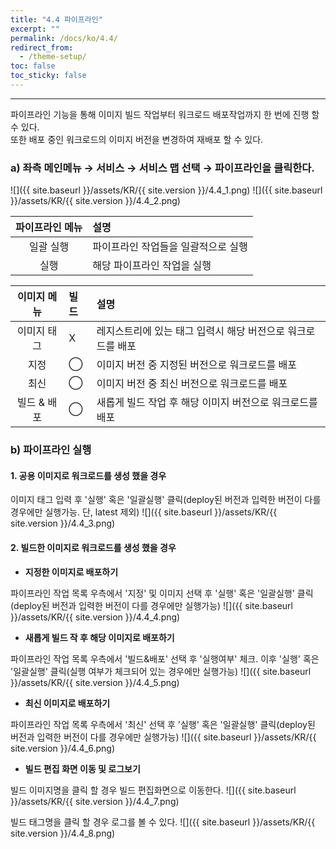 ```yaml
---
title: "4.4 파이프라인"
excerpt: ""
permalink: /docs/ko/4.4/
redirect_from:
  - /theme-setup/
toc: false
toc_sticky: false
---
```


---
파이프라인 기능을 통해 이미지 빌드 작업부터 워크로드 배포작업까지 한 번에 진행 할 수 있다.<br/>
또한 배포 중인 워크로드의 이미지 버전을 변경하여 재배포 할 수 있다.

### a\) 좌측 메인메뉴 → 서비스 → 서비스 맵 선택 → 파이프라인을 클릭한다.
![]({{ site.baseurl }}/assets/KR/{{ site.version }}/4.4_1.png)
![]({{ site.baseurl }}/assets/KR/{{ site.version }}/4.4_2.png)

| **파이프라인 메뉴** | **설명**              |
| :----------: | :------------------ |
|    일괄 실행     | 파이프라인 작업들을 일괄적으로 실행 |
|      실행      | 해당 파이프라인 작업을 실행     |

| **이미지 메뉴** | **빌드** | **설명**                            |
| :--------: | :----- | :-------------------------------- |
|   이미지 태그   | X      | 레지스트리에 있는 태그 입력시 해당 버전으로 워크로드를 배포 |
|     지정     | ⃝      | 이미지 버전 중 지정된 버전으로 워크로드를 배포        |
|     최신     | ⃝      | 이미지 버전 중 최신 버전으로 워크로드를 배포         |
|  빌드 & 배포   | ⃝      | 새롭게 빌드 작업 후 해당 이미지 버전으로 워크로드를 배포  |

### b\) 파이프라인 실행

#### 1. 공용 이미지로 워크로드를 생성 했을 경우

이미지 태그 입력 후 '실행' 혹은 '일괄실행' 클릭\(deploy된 버전과 입력한 버전이 다를 경우에만 실행가능. 단, latest 제외\)
![]({{ site.baseurl }}/assets/KR/{{ site.version }}/4.4_3.png)

#### 2. 빌드한 이미지로 워크로드를 생성 했을 경우

* **지정한 이미지로 배포하기**

파이프라인 작업 목록 우측에서 '지정' 및 이미지 선택 후 '실행' 혹은 '일괄실행' 클릭\(deploy된 버전과 입력한 버전이 다를 경우에만 실행가능\)
![]({{ site.baseurl }}/assets/KR/{{ site.version }}/4.4_4.png)

* **새롭게 빌드 작 후 해당 이미지로 배포하기**

파이프라인 작업 목록 우측에서 '빌드&배포' 선택 후 '실행여부' 체크. 이후 '실행' 혹은 '일괄실행' 클릭\(실행 여부가 체크되어 있는 경우에만 실행가능\)
![]({{ site.baseurl }}/assets/KR/{{ site.version }}/4.4_5.png)

* **최신 이미지로 배포하기**

파이프라인 작업 목록 우측에서 '최신' 선택 후 '실행' 혹은 '일괄실행' 클릭\(deploy된 버전과 입력한 버전이 다를 경우에만 실행가능\)
![]({{ site.baseurl }}/assets/KR/{{ site.version }}/4.4_6.png)

* **빌드 편집 화면 이동 및 로그보기**

빌드 이미지명을 클릭 할 경우 빌드 편집화면으로 이동한다.
![]({{ site.baseurl }}/assets/KR/{{ site.version }}/4.4_7.png)

빌드 태그명을 클릭 할 경우 로그를 볼 수 있다.
![]({{ site.baseurl }}/assets/KR/{{ site.version }}/4.4_8.png)
